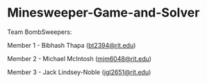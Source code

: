 # Minesweeper-Game-and-Solver

Team BombSweepers:

Member 1 - Bibhash Thapa (bt2394@rit.edu)

Member 2 - Michael McIntosh (mjm6048@rit.edu)

Member 3 - Jack Lindsey-Noble (jgl2651@rit.edu)
